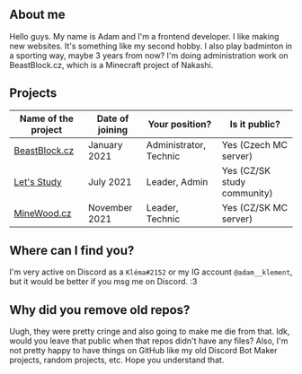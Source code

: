 ## About me
Hello guys. My name is Adam and I'm a frontend developer. I like making new websites. It's something like my second hobby. I also play badminton in a sporting way, maybe 3 years from now? I'm doing administration work on BeastBlock.cz, which is a Minecraft project of Nakashi.

## Projects

| Name of the project | Date of joining | Your position? | Is it public? |
|--|--|--|--|
| [BeastBlock.cz](https://beastblock.cz)| January 2021 | Administrator, Technic | Yes (Czech MC server) |
| [Let's Study](https://dsc.gg/uceni) | July 2021 | Leader, Admin | Yes (CZ/SK study community) |
| [MineWood.cz](https://dsc.gg/minewood) | November 2021 | Leader, Technic | Yes (CZ/SK MC server) |

## Where can I find you?
I'm very active on Discord as a `Kléma#2152` or my IG account `@adam__klement`, but it would be better if you msg me on Discord. :3

## Why did you remove old repos?
Uugh, they were pretty cringe and also going to make me die from that. Idk, would you leave that public when that repos didn't have any files? Also, I'm not pretty happy to have things on GitHub like my old Discord Bot Maker projects, random projects, etc. Hope you understand that.

